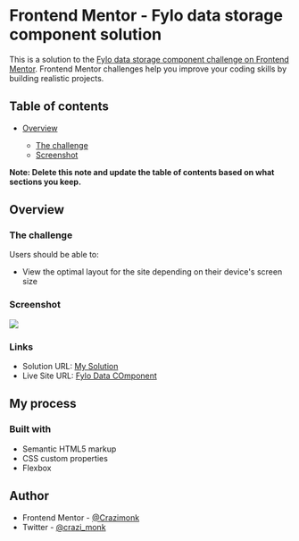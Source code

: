# Frontend Mentor - Fylo data storage component solution

This is a solution to the [Fylo data storage component challenge on Frontend Mentor](https://www.frontendmentor.io/challenges/fylo-data-storage-component-1dZPRbV5n). Frontend Mentor challenges help you improve your coding skills by building realistic projects.

## Table of contents

- [Overview](#overview)

  - [The challenge](https://www.frontendmentor.io/challenges/fylo-data-storage-component-1dZPRbV5n/hub/fylo-data-storage-component-GCBURsskB)
  - [Screenshot](./images/MyDesk,JPG)

**Note: Delete this note and update the table of contents based on what sections you keep.**

## Overview

### The challenge

Users should be able to:

- View the optimal layout for the site depending on their device's screen size

### Screenshot

![](./images/MyDesk,JPG)

### Links

- Solution URL: [My Solution](https://your-solution-url.com)
- Live Site URL: [Fylo Data COmponent](https://monks-faq-accordion.netlify.app/)

## My process

### Built with

- Semantic HTML5 markup
- CSS custom properties
- Flexbox

## Author

- Frontend Mentor - [@Crazimonk](https://www.frontendmentor.io/profile/Crazimonk)
- Twitter - [@crazi_monk](https://www.twitter.com/https://twitter.com/crazi_monk)
